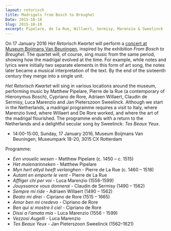 ```yaml
---
layout: retorisch
title: Madrigals from Bosch to Breughel
Date: 2015-10-10
Slug: 2015-10-10
excerpt: Pipelare, de la Rue, Willaert, Sermisy, Marenzio & Sweelinck
---
```


On 17 January 2016 _Het Retorisch Kwartet_ will perform a [concert at Museum Boijmans Van Beuningen](http://www.boijmans.nl/nl/7/kalender/calendaritem/1856/themamiddag-muziek-in-de-16e-eeuw), inspired by the exhibition _From Bosch to Breughel_.
The quartet will, of course, sing music from the same period, showing how the madrigal evolved at the time.
For example, while notes and lyrics were initially two separate elements in this form of art song, the notes later became a musical interpretation of the text.
By the end of the sixteenth century they merge into a single unit.

_Het Retorisch Kwartet_ will sing in various locations around the museum, performing music by Matthew Pipelare, Pierre de la Rue (a contemporary of Hieronymus Bosch), Cypriano de Rore, Adriaen Willaert, Claudin de Sermisy, Luca Marenzio and Jan Pieterszoon Sweelinck. Although we start in the Netherlands, a madrigal programme requires a visit to Italy, where Marenzio lived, where Willaert and De Rore worked, and where the art of the madrigal flourished.
The programme ends with a return to the Netherlands and a delightful secular song by Sweelinck: _Tes Beaux Yeux_.

* 14:00-15:00, Sunday, 17 January 2016, Museum Boijmans Van Beuningen, Museumpark 18-20, 3015 CX Rotterdam

Programme:

* _Een vrouelic wesen_ - Matthew Pipelare (c. 1450 – c. 1515)
* _Het molenarinneken_ - Matthew Pipelare
* _Myn hert altyd heeft verlanghen_ - Pierre de La Rue (c. 1460 – 1518)
* _Autant en emporte le vent_ - Pierre de La Rue
* _Affliger chi per voi_ - Luca Marenzio (1556-1599)
* _Jouyssance vous donnerai_ - Claudin de Sermisy (1490 – 1562)
* _Sempre mi ride_ - Adriaen Willaert (1490 – 1562)
* _Beato mi direi_ - Cipriano de Rore (1515 – 1665)
* _Amor ben mi credevo_ - Cipriano de Rore
* _Ben qui si mostra il ciel_ - Cipriano de Rore
* _Dissi a l’amata mia_ - Luca Marenzio (1556 -  1599)
* _Vezzosi Augelli_ - Luca Marenzio
* _Tes Beaux Yeux_ - Jan Pieterszoon Sweelinck (1562–1621)
